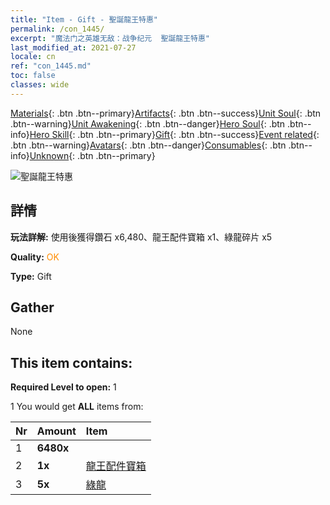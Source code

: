 ```yaml
---
title: "Item - Gift - 聖誕龍王特惠"
permalink: /con_1445/
excerpt: "魔法门之英雄无敌：战争纪元  聖誕龍王特惠"
last_modified_at: 2021-07-27
locale: cn
ref: "con_1445.md"
toc: false
classes: wide
---
```

 [Materials](/ItemsCN/){: .btn .btn--primary}[Artifacts](/ItemsCN/Artifacts/){: .btn .btn--success}[Unit Soul](/ItemsCN/UnitSoul/){: .btn .btn--warning}[Unit Awakening](/ItemsCN/UnitAwakening/){: .btn .btn--danger}[Hero Soul](/ItemsCN/HeroSoul/){: .btn .btn--info}[Hero Skill](/ItemsCN/HeroSkill/){: .btn .btn--primary}[Gift](/ItemsCN/Gift/){: .btn .btn--success}[Event related](/ItemsCN/Events/){: .btn .btn--warning}[Avatars](/ItemsCN/Avatars/){: .btn .btn--danger}[Consumables](/ItemsCN/Consumables/){: .btn .btn--info}[Unknown](/ItemsCN/Unknown/){: .btn .btn--primary}

 ![聖誕龍王特惠](/images/t/i_907059.png)

## 詳情
 **玩法詳解:** 使用後獲得鑽石 x6,480、龍王配件寶箱 x1、綠龍碎片 x5

 **Quality:** <span style="color: #FF8C00">OK</span>

 **Type:** Gift

## Gather

  None

## This item contains:

 **Required Level to open:** 1

 1 You would get **ALL** items  from:

  | Nr | Amount |     Item    |
  |:---|:-------|:------------|
  | 1 |  **6480x** | <i class="fas fa-gem"/> |  | 
  | 2 |  **1x** | [龍王配件寶箱](/cn/Items/con_1348/) |  | 
  | 3 |  **5x** | [綠龍](/cn/Items/unt_205/) |  | 
